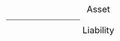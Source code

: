 <style>
  p {
    width: 90%;
    margin: 0 auto;
    text-align: center;
    font-size: 1.5rem;
  }

  body {
    padding-top: 20%;
  }

  hr {
    width: 40%;
  }
</style>

Asset

----

Liability